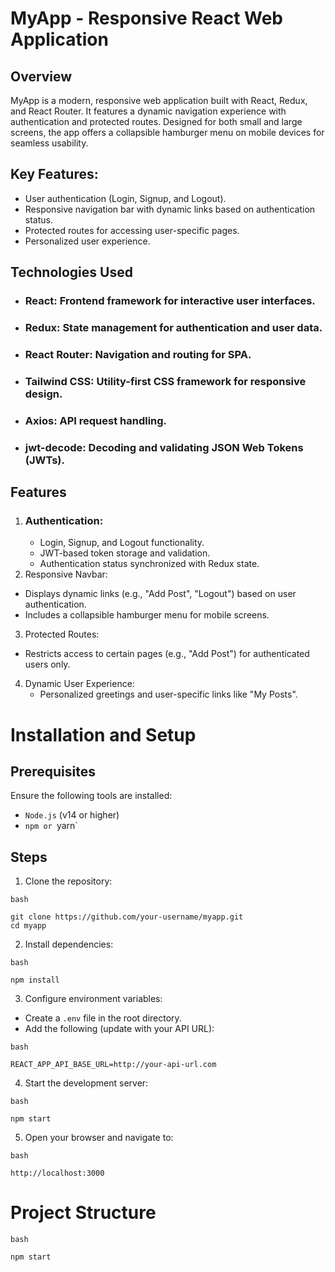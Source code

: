 # MyApp - Responsive React Web Application

## Overview
MyApp is a modern, responsive web application built with React, Redux, and React Router. 
It features a dynamic navigation experience with authentication and protected routes. Designed 
for both small and large screens, the app offers a collapsible hamburger menu on mobile devices for seamless usability.

## Key Features:
- User authentication (Login, Signup, and Logout).
- Responsive navigation bar with dynamic links based on authentication status.
- Protected routes for accessing user-specific pages.
- Personalized user experience.



## Technologies Used
- ### React: Frontend framework for interactive user interfaces.
- ### Redux: State management for authentication and user data.
-  ### React Router: Navigation and routing for SPA.
-  ### Tailwind CSS: Utility-first CSS framework for responsive design.
-  ### Axios: API request handling.
-  ### jwt-decode: Decoding and validating JSON Web Tokens (JWTs).

  ##
## Features
1. ### Authentication:
   - Login, Signup, and Logout functionality.
   - JWT-based token storage and validation.
   - Authentication status synchronized with Redux state.
2. Responsive Navbar:
 - Displays dynamic links (e.g., "Add Post", "Logout") based on user authentication.
 - Includes a collapsible hamburger menu for mobile screens.
3. Protected Routes:
 - Restricts access to certain pages (e.g., "Add Post") for authenticated users only.
4. Dynamic User Experience:
   - Personalized greetings and user-specific links like "My Posts".

# Installation and Setup

## Prerequisites
Ensure the following tools are installed:
- `Node.js` (v14 or higher)
- `npm or `yarn`
## Steps
1.  Clone the repository:
```
bash

git clone https://github.com/your-username/myapp.git
cd myapp

```
2.  Install dependencies:
 ```
bash

npm install

```
3. Configure environment variables:
 - Create a `.env` file in the root directory.
 - Add the following (update with your API URL):
  ```
bash

REACT_APP_API_BASE_URL=http://your-api-url.com

```
4. Start the development server:
```
bash

npm start

```
5.  Open your browser and navigate to:
```
bash

http://localhost:3000

```

# Project Structure

```
bash

npm start

```

